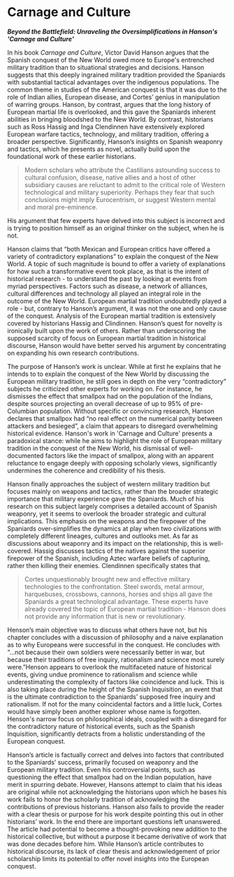 # Carnage and Culture

**_Beyond the Battlefield: Unraveling the Oversimplifications in Hanson's 'Carnage and Culture'_**

In his book _Carnage and Culture_, Victor David Hanson argues that the Spanish conquest of the New World owed more to Europe's entrenched military tradition than to situational strategies and decisions. Hanson suggests that this deeply ingrained military tradition provided the Spaniards with substantial tactical advantages over the indigenous populations. The common theme in studies of the American conquest is that it was due to the role of Indian allies, European disease, and Cortes’ genius in manipulation of warring groups. Hanson, by contrast, argues that the long history of European martial life is overlooked, and this gave the Spaniards inherent abilities in bringing bloodshed to the New World. By contrast, historians such as Ross Hassig and Inga Clendinnen have extensively explored European warfare tactics, technology, and military tradition, offering a broader perspective. Significantly, Hanson’s insights on Spanish weaponry and tactics, which he presents as novel, actually build upon the foundational work of these earlier historians. 

> Modern scholars who attribute the Castilians astounding success to cultural confusion, disease, native allies and a host of other subsidiary causes are reluctant to admit to the critical role of Western technological and military superiority. Perhaps they fear that such conclusions might imply Eurocentrism, or suggest Western mental and moral pre-eminence.

His argument that few experts have delved into this subject is incorrect and is trying to position himself as an original thinker on the subject, when he is not. 

Hanson claims that “both Mexican and European critics have offered a variety of contradictory explanations” to explain the conquest of the New World. A topic of such magnitude is bound to offer a variety of explanations for how such a transformative event took place, as that is the intent of historical research - to understand the past by looking at events from myriad perspectives. Factors such as disease, a network of alliances, cultural differences and technology all played an integral role in the outcome of the New World. European martial tradition undoubtedly played a role - but, contrary to Hanson’s argument, it was not the one and only cause of the conquest. Analysis of the European martial tradition is extensively covered by historians Hassig and Clindinnen. Hanson’s quest for novelty is ironically built upon the work of others. Rather than underscoring the supposed scarcity of focus on European martial tradition in historical discourse, Hanson would have better served his argument by concentrating on expanding his own research contributions.

The purpose of Hanson’s work is unclear. While at first he explains that he intends to to explain the conquest of the New World by discussing the European military tradition, he still goes in depth on the very “contradictory” subjects he criticized other experts for working on. For instance, he dismisses the effect that smallpox had on the population of the Indians, despite sources projecting an overall decrease of up to 95% of pre-Columbian population. Without specific or convincing research, Hanson declares that smallpox had “no real effect on the numerical parity between attackers and besieged”, a claim that appears to disregard overwhelming historical evidence. Hanson's work in 'Carnage and Culture' presents a paradoxical stance: while he aims to highlight the role of European military tradition in the conquest of the New World, his dismissal of well-documented factors like the impact of smallpox, along with an apparent reluctance to engage deeply with opposing scholarly views, significantly undermines the coherence and credibility of his thesis.

Hanson finally approaches the subject of western military tradition but focuses mainly on weapons and tactics, rather than the broader strategic importance that military experience gave the Spaniards. Much of his research on this subject largely comprises a detailed account of Spanish weaponry, yet it seems to overlook the broader strategic and cultural implications. This emphasis on the weapons and the firepower of the Spaniards over-simplifies the dynamics at play when two civilizations with completely different lineages, cultures and outlooks met. As far as discussions about weaponry and its impact on the relationship, this is well-covered. Hassig discusses tactics of the natives against the superior firepower of the Spanish, including Aztec warfare beliefs of capturing, rather then killing their enemies. Clendinnen specifically states that 
> Cortes unquestionably brought new and effective military technologies to the confrontation. Steel swords, metal armour, harquebuses, crossbows, cannons, horses and ships all gave the Spaniards a great technological advantage.
These experts have already covered the topic of European martial tradition - Hanson does not provide any information that is new or revolutionary. 

Henson’s main objective was to discuss what others have not, but his chapter concludes with a discussion of philosophy and a naive explanation as to why Europeans were successful in the conquest. He concludes with “…not because their own soldiers were necessarily better in war, but because their traditions of free inquiry, rationalism and science most surely were.”Henson appears to overlook the multifaceted nature of historical events, giving undue prominence to rationalism and science while underestimating the complexity of factors like coincidence and luck. This is also taking place during the height of the Spanish Inquisition, an event that is the ultimate contradiction to the Spaniards’ supposed free inquiry and rationalism. If not for the many coincidental factors and a little luck, Cortes would have simply been another explorer whose name is forgotten. Henson's narrow focus on philosophical ideals, coupled with a disregard for the contradictory nature of historical events, such as the Spanish Inquisition, significantly detracts from a holistic understanding of the European conquest.

Hanson’s article is factually correct and delves into factors that contributed to the Spaniards’ success, primarily focused on weaponry and the European military tradition. Even his controversial points, such as questioning the effect that smallpox had on the Indian population, have merit in spurring debate. However, Hansons attempt to claim that his ideas are original while not acknowledging the historians upon which he bases his work fails to honor the scholarly tradition of acknowledging the contributions of previous historians. Hanson also fails to provide the reader with a clear thesis or purpose for his work despite pointing this out in other historians’ work. In the end there are important questions left unanswered. The article had potential to become a thought-provoking new addition to the historical collective, but without a purpose it became derivative of work that was done decades before him. While Hanson’s article contributes to historical discourse, its lack of clear thesis and acknowledgement of prior scholarship limits its potential to offer novel insights into the European conquest.
